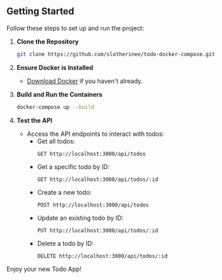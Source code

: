 ## Getting Started

Follow these steps to set up and run the project:

1. **Clone the Repository**
    ```sh
    git clone https://github.com/slotherinee/todo-docker-compose.git
    ```

2. **Ensure Docker is Installed**
    - [Download Docker](https://www.docker.com/products/docker-desktop) if you haven't already.

3. **Build and Run the Containers**
    ```sh
    docker-compose up --build
    ```

4. **Test the API**
    - Access the API endpoints to interact with todos:
      - Get all todos:
        ```
        GET http://localhost:3000/api/todos
        ```
      - Get a specific todo by ID:
        ```
        GET http://localhost:3000/api/todos/:id
        ```
      - Create a new todo:
        ```
        POST http://localhost:3000/api/todos
        ```
      - Update an existing todo by ID:
        ```
        PUT http://localhost:3000/api/todos/:id
        ```
      - Delete a todo by ID:
        ```
        DELETE http://localhost:3000/api/todos/:id
        ```

Enjoy your new Todo App!
